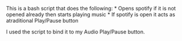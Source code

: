This is a bash script that does the following:
	* Opens spotify if it is not opened already then starts playing music
	* If spotify is open it acts as atraditional Play/Pause button

I used the script to bind it to my Audio Play/Pause button.
